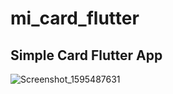 # mi_card_flutter

## Simple Card Flutter App

![Screenshot_1595487631](https://user-images.githubusercontent.com/55815341/88259651-ada0a500-ccfd-11ea-992b-df2ba09a8f1c.png)
